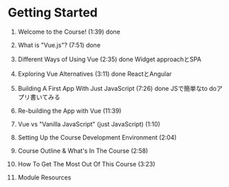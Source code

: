 # Getting Started
1. Welcome to the Course! (1:39) done


2. What is "Vue.js"? (7:51) done
   

3. Different Ways of Using Vue (2:35) done
    Widget approachとSPA

4. Exploring Vue Alternatives (3:11) done
    ReactとAngular

5. Building A First App With Just JavaScript (7:26) done
    JSで簡単なto doアプリ書いてみる

6. Re-building the App with Vue (11:39)


7. Vue vs "Vanilla JavaScript" (just JavaScript) (1:10)


8. Setting Up the Course Development Environment (2:04)


9.  Course Outline & What's In The Course (2:58)


10. How To Get The Most Out Of This Course (3:23)


11. Module Resources

